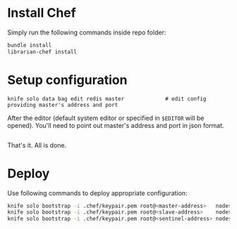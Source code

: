 Install Chef 
===
Simply run the following commands inside repo folder:
```sh
bundle install 
librarian-chef install 
```

Setup configuration
===
```
knife solo data bag edit redis master             # edit config providing master's address and port
```
After the editor (default system editor or specified in `$EDITOR` will be opened). You'll need to point out master's address and port in json format.
```json

```
That's it. All is done.

Deploy
===

Use following commands to deploy appropriate configuration: 
```sh
knife solo bootstrap -i .chef/keypair.pem root@<master-address>   nodes/redis-master.json
knife solo bootstrap -i .chef/keypair.pem root@<slave-address>    nodes/redis-slave.json
knife solo bootstrap -i .chef/keypair.pem root@<sentinel-address> nodes/redis-sentinel.json
```
